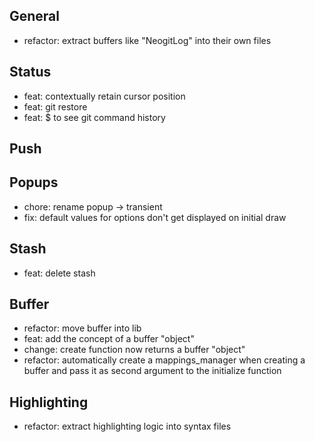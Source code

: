 ## General

* refactor: extract buffers like "NeogitLog" into their own files

## Status

* feat: contextually retain cursor position
* feat: git restore
* feat: $ to see git command history

## Push

## Popups

* chore: rename popup -> transient
* fix: default values for options don't get displayed on initial draw

## Stash

* feat: delete stash

## Buffer

* refactor: move buffer into lib
* feat: add the concept of a buffer "object"
* change: create function now returns a buffer "object"
* refactor: automatically create a mappings_manager when creating a buffer and pass it as second argument to the initialize function

## Highlighting

* refactor: extract highlighting logic into syntax files

